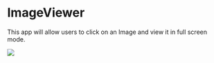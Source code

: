 # ImageViewer
This app will allow users to click on an Image and view it in full screen mode.

<a href="https://giphy.com/gifs/eFrQ4jv2U16Tu"><img src="https://giphy.com/embed/eFrQ4jv2U16Tu"/></a>
